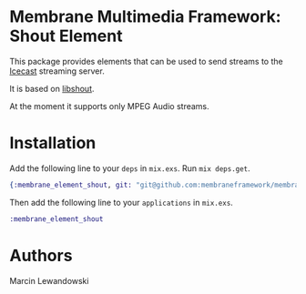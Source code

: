 # Membrane Multimedia Framework: Shout Element

This package provides elements that can be used to send streams to the
[Icecast](http://icecast.org) streaming server.

It is based on [libshout](http://downloads.xiph.org/releases/libshout/).

At the moment it supports only MPEG Audio streams.

# Installation

Add the following line to your `deps` in `mix.exs`.  Run `mix deps.get`.

```elixir
{:membrane_element_shout, git: "git@github.com:membraneframework/membrane-element-shout.git"}
```

Then add the following line to your `applications` in `mix.exs`.

```elixir
:membrane_element_shout
```

# Authors

Marcin Lewandowski
